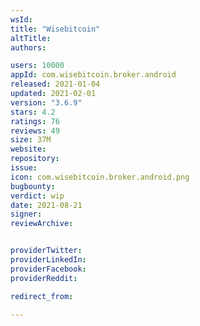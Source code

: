 ```yaml
---
wsId: 
title: "Wisebitcoin"
altTitle: 
authors:

users: 10000
appId: com.wisebitcoin.broker.android
released: 2021-01-04
updated: 2021-02-01
version: "3.6.9"
stars: 4.2
ratings: 76
reviews: 49
size: 37M
website: 
repository: 
issue: 
icon: com.wisebitcoin.broker.android.png
bugbounty: 
verdict: wip
date: 2021-08-21
signer: 
reviewArchive:


providerTwitter: 
providerLinkedIn: 
providerFacebook: 
providerReddit: 

redirect_from:

---
```



